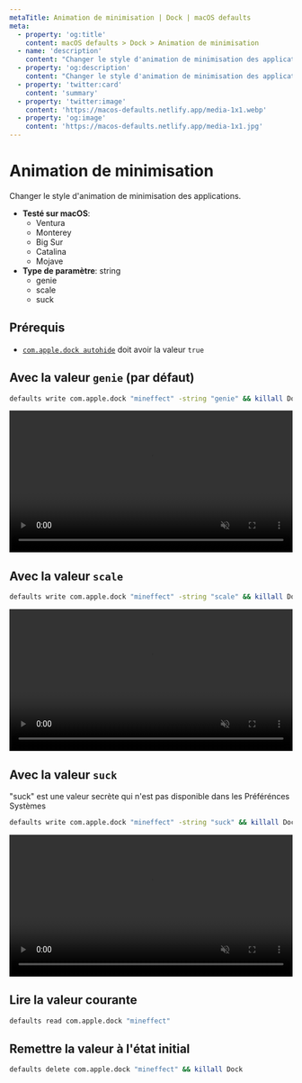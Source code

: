 ```yaml
---
metaTitle: Animation de minimisation | Dock | macOS defaults
meta:
  - property: 'og:title'
    content: macOS defaults > Dock > Animation de minimisation
  - name: 'description'
    content: "Changer le style d'animation de minimisation des applications."
  - property: 'og:description'
    content: "Changer le style d'animation de minimisation des applications."
  - property: 'twitter:card'
    content: 'summary'
  - property: 'twitter:image'
    content: 'https://macos-defaults.netlify.app/media-1x1.webp'
  - property: 'og:image'
    content: 'https://macos-defaults.netlify.app/media-1x1.jpg'
---
```


# Animation de minimisation

Changer le style d'animation de minimisation des applications.

<!-- break lists -->

- **Testé sur macOS**:
  - Ventura
  - Monterey
  - Big Sur
  - Catalina
  - Mojave
- **Type de paramètre**: string
  - genie
  - scale
  - suck

## Prérequis

- [`com.apple.dock autohide`](/fr/dock/autohide.md#avec-la-valeur-true) doit avoir la valeur `true`

## Avec la valeur `genie` (par défaut)

```bash
defaults write com.apple.dock "mineffect" -string "genie" && killall Dock
```

<video autoplay loop muted playsinline width="740" height="740" style="max-width: 100%; height: auto">
  <source src="../../dock/images/mineffect/genie.mp4" type="video/mp4">
  Exemple avec la valeur genie
</video>

## Avec la valeur `scale`

```bash
defaults write com.apple.dock "mineffect" -string "scale" && killall Dock
```

<video autoplay loop muted playsinline width="740" height="740" style="max-width: 100%; height: auto">
  <source src="../../dock/images/mineffect/scale.mp4" type="video/mp4">
  Exemple avec la valeur scale
</video>

## Avec la valeur `suck`

"suck" est une valeur secrète qui n'est pas disponible dans les Préférénces Systèmes

```bash
defaults write com.apple.dock "mineffect" -string "suck" && killall Dock
```

<video autoplay loop muted playsinline width="740" height="740" style="max-width: 100%; height: auto">
  <source src="../../dock/images/mineffect/suck.mp4" type="video/mp4">
  Exemple avec la valeur suck
</video>

## Lire la valeur courante

```bash
defaults read com.apple.dock "mineffect"
```

## Remettre la valeur à l'état initial

```bash
defaults delete com.apple.dock "mineffect" && killall Dock
```
